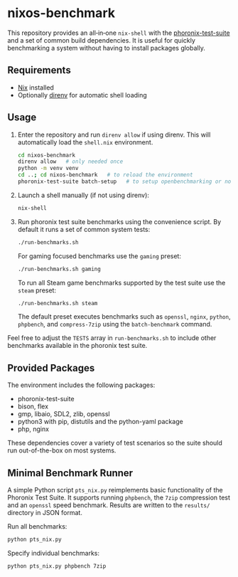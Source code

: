 # nixos-benchmark

This repository provides an all‑in‑one `nix-shell` with the
[phoronix-test-suite](https://www.phoronix-test-suite.com/) and a set of
common build dependencies. It is useful for quickly benchmarking a system
without having to install packages globally.

## Requirements
- [Nix](https://nixos.org/) installed
- Optionally [direnv](https://direnv.net/) for automatic shell loading

## Usage
1. Enter the repository and run `direnv allow` if using direnv. This will
   automatically load the `shell.nix` environment.
   ```bash
   cd nixos-benchmark
   direnv allow   # only needed once
   python -m venv venv
   cd ..; cd nixos-benchmark   # to reload the environment
   phoronix-test-suite batch-setup   # to setup openbenchmarking or not
   ```
2. Launch a shell manually (if not using direnv):
   ```bash
   nix-shell
   ```
3. Run phoronix test suite benchmarks using the convenience script. By default
   it runs a set of common system tests:
   ```bash
   ./run-benchmarks.sh
   ```
   For gaming focused benchmarks use the `gaming` preset:
   ```bash
   ./run-benchmarks.sh gaming
   ```
   To run all Steam game benchmarks supported by the test suite use the
   `steam` preset:
   ```bash
   ./run-benchmarks.sh steam
   ```
   The default preset executes benchmarks such as `openssl`, `nginx`,
   `python`, `phpbench`, and `compress-7zip` using the `batch-benchmark`
   command.

Feel free to adjust the `TESTS` array in `run-benchmarks.sh` to include
other benchmarks available in the phoronix test suite.

## Provided Packages
The environment includes the following packages:
- phoronix-test-suite
- bison, flex
- gmp, libaio, SDL2, zlib, openssl
- python3 with pip, distutils and the python-yaml package
- php, nginx

These dependencies cover a variety of test scenarios so the suite should
run out-of-the-box on most systems.

## Minimal Benchmark Runner
A simple Python script `pts_nix.py` reimplements basic functionality of the Phoronix Test Suite. It supports running `phpbench`, the `7zip` compression test and an `openssl` speed benchmark. Results are written to the `results/` directory in JSON format.

Run all benchmarks:
```bash
python pts_nix.py
```
Specify individual benchmarks:
```bash
python pts_nix.py phpbench 7zip
```

